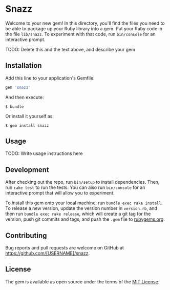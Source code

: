 # Snazz

Welcome to your new gem! In this directory, you'll find the files you need to be able to package up your Ruby library into a gem. Put your Ruby code in the file `lib/snazz`. To experiment with that code, run `bin/console` for an interactive prompt.

TODO: Delete this and the text above, and describe your gem

## Installation

Add this line to your application's Gemfile:

```ruby
gem 'snazz'
```

And then execute:

    $ bundle

Or install it yourself as:

    $ gem install snazz

## Usage

TODO: Write usage instructions here

## Development

After checking out the repo, run `bin/setup` to install dependencies. Then, run `rake test` to run the tests. You can also run `bin/console` for an interactive prompt that will allow you to experiment.

To install this gem onto your local machine, run `bundle exec rake install`. To release a new version, update the version number in `version.rb`, and then run `bundle exec rake release`, which will create a git tag for the version, push git commits and tags, and push the `.gem` file to [rubygems.org](https://rubygems.org).

## Contributing

Bug reports and pull requests are welcome on GitHub at https://github.com/[USERNAME]/snazz.


## License

The gem is available as open source under the terms of the [MIT License](http://opensource.org/licenses/MIT).

